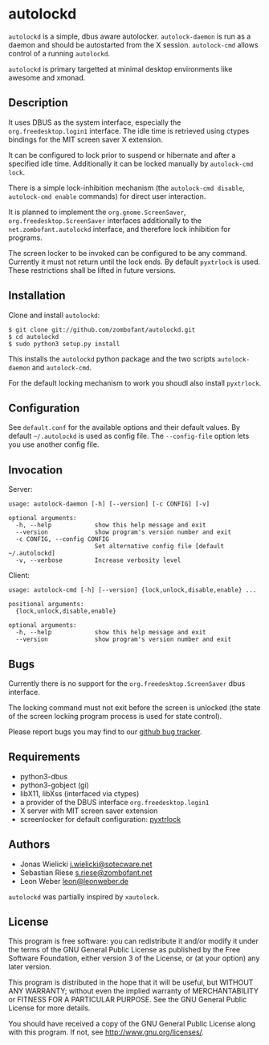 autolockd
=========

``autolockd`` is a simple, dbus aware autolocker. ``autolock-daemon``
is run as a daemon and should be autostarted from the X
session. ``autolock-cmd`` allows control of a running ``autolockd``.

``autolockd`` is primary targetted at minimal desktop environments
like awesome and xmonad.

Description
-----------

It uses DBUS as the system interface, especially the
``org.freedesktop.login1`` interface. The idle time is retrieved using
ctypes bindings for the MIT screen saver X extension.

It can be configured to lock prior to suspend or
hibernate and after a specified idle time. Additionally it can be
locked manually by ``autolock-cmd lock``.

There is a simple lock-inhibition mechanism (the ``autolock-cmd
disable``, ``autolock-cmd enable`` commands) for direct user
interaction.

It is planned to implement the ``org.gnome.ScreenSaver``,
``org.freedesktop.ScreenSaver`` interfaces additionally to the
``net.zombofant.autolockd`` interface, and therefore lock inhibition
for programs.

The screen locker to be invoked can be configured to be any
command. Currently it must not return until the lock ends. By default
``pyxtrlock`` is used. These restrictions shall be lifted in future
versions.

Installation
------------

Clone and install ``autolockd``:

    $ git clone git://github.com/zombofant/autolockd.git
    $ cd autolockd
    $ sudo python3 setup.py install

This installs the ``autolockd`` python package and the two scripts
``autolock-daemon`` and ``autolock-cmd``.

For the default locking mechanism to work you shoudl also install
``pyxtrlock``.

Configuration
-------------

See ``default.conf`` for the available options and their default
values. By default ``~/.autolockd`` is used as config file. The
``--config-file`` option lets you use another config file.

Invocation
----------

Server:

    usage: autolock-daemon [-h] [--version] [-c CONFIG] [-v]

    optional arguments:
      -h, --help            show this help message and exit
      --version             show program's version number and exit
      -c CONFIG, --config CONFIG
                            Set alternative config file [default ~/.autolockd]
      -v, --verbose         Increase verbosity level

Client:

    usage: autolock-cmd [-h] [--version] {lock,unlock,disable,enable} ...

    positional arguments:
      {lock,unlock,disable,enable}

    optional arguments:
      -h, --help            show this help message and exit
      --version             show program's version number and exit

Bugs
----

Currently there is no support for the ``org.freedesktop.ScreenSaver``
dbus interface.

The locking command must not exit before the screen is unlocked (the
state of the screen locking program process is used for state
control).

Please report bugs you may find to our [github bug
tracker](https://github.com/zombofant/autolockd/issues).

Requirements
------------

* python3-dbus
* python3-gobject (gi)
* libX11, libXss (interfaced via ctypes)
* a provider of the DBUS interface ``org.freedesktop.login1``
* X server with MIT screen saver extension
* screenlocker for default configuration:
  [pyxtrlock](git://github.com/leonnnn/pyxtrlock.git)

Authors
-------
* Jonas Wielicki <j.wielicki@sotecware.net>
* Sebastian Riese <s.riese@zombofant.net>
* Leon Weber <leon@leonweber.de>

``autolockd`` was partially inspired by ``xautolock``.

License
-------
This program is free software: you can redistribute it and/or modify
it under the terms of the GNU General Public License as published by
the Free Software Foundation, either version 3 of the License, or
(at your option) any later version.

This program is distributed in the hope that it will be useful,
but WITHOUT ANY WARRANTY; without even the implied warranty of
MERCHANTABILITY or FITNESS FOR A PARTICULAR PURPOSE.  See the
GNU General Public License for more details.

You should have received a copy of the GNU General Public License
along with this program.  If not, see <http://www.gnu.org/licenses/>.
